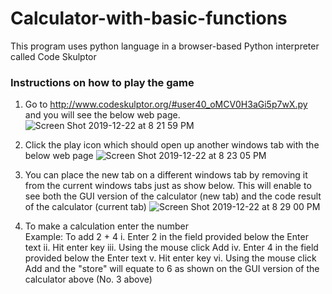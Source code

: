 # Calculator-with-basic-functions
This program uses python language in a browser-based Python interpreter called Code Skulptor

### Instructions on how to play the game
1. Go to http://www.codeskulptor.org/#user40_oMCV0H3aGi5p7wX.py and you will see the below web page.
![Screen Shot 2019-12-22 at 8 21 59 PM](https://user-images.githubusercontent.com/13493736/71333807-c5f6da00-24f8-11ea-9a49-255d953e7187.png)

2. Click the play icon which should open up another windows tab with the below web page
![Screen Shot 2019-12-22 at 8 23 05 PM](https://user-images.githubusercontent.com/13493736/71333834-e4f56c00-24f8-11ea-9afa-b3032a939275.png)

3. You can place the new tab on a different windows tab by removing it from the current windows tabs just as show below. This will enable to see both the GUI version of the calculator (new tab) and the code result of the calculator (current tab)
![Screen Shot 2019-12-22 at 8 29 00 PM](https://user-images.githubusercontent.com/13493736/71334068-bcba3d00-24f9-11ea-84b8-f50285c021d8.png)

4. To make a calculation enter the number <br>
   Example: To add 2 + 4
   i. Enter 2 in the field provided below the Enter text
   ii. Hit enter key
   iii. Using the mouse click Add
   iv. Enter 4 in the field provided below the Enter text
   v. Hit enter key
   vi. Using the mouse click Add and the "store" will equate to 6 as shown on the GUI version of the calculator  above (No. 3        above)
